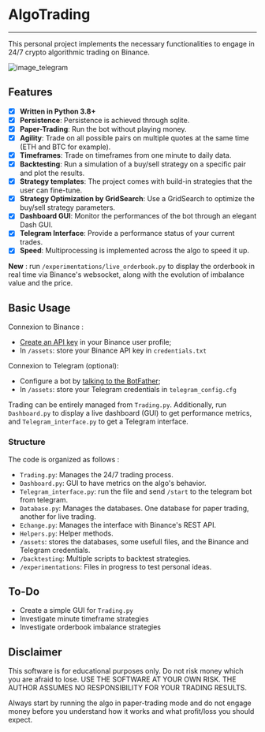 # AlgoTrading
------------

This personal project implements the necessary functionalities to engage in 24/7 crypto algorithmic trading on Binance.

![image_telegram](image_readme.png)

## Features

- [x] **Written in Python 3.8+**
- [x] **Persistence**: Persistence is achieved through sqlite.
- [x] **Paper-Trading**: Run the bot without playing money.
- [x] **Agility**: Trade on all possible pairs on multiple quotes at the same time (ETH and BTC for example).
- [x] **Timeframes**: Trade on timeframes from one minute to daily data.
- [x] **Backtesting**: Run a simulation of a buy/sell strategy on a specific pair and plot the results.
- [x] **Strategy templates**: The project comes with build-in strategies that the user can fine-tune.
- [x] **Strategy Optimization by GridSearch**: Use a GridSearch to optimize the buy/sell strategy parameters.
- [x] **Dashboard GUI**: Monitor the performances of the bot through an elegant Dash GUI.
- [x] **Telegram Interface**: Provide a performance status of your current trades.
- [x] **Speed**: Multiprocessing is implemented across the algo to speed it up.

**New** : run `/experimentations/live_orderbook.py` to display the orderbook in real time via Binance's websocket, along with the evolution of imbalance value and the price.

## Basic Usage

Connexion to Binance :
- [Create an API key](https://www.binance.com/fr/support/faq/360002502072) in your Binance user profile;
- In `/assets`: store your Binance API key in `credentials.txt`

Connexion to Telegram (optional):
- Configure a bot by [talking to the BotFather](https://core.telegram.org/bots);
- In `/assets`: store your Telegram credentials in `telegram_config.cfg`


Trading can be entirely managed from `Trading.py`.
Additionally, run `Dashboard.py` to display a live dashboard (GUI) to get performance metrics, and `Telegram_interface.py` to get a Telegram interface.


### Structure

The code is organized as follows :
- `Trading.py`: Manages the 24/7 trading process.
- `Dashboard.py`: GUI to have metrics on the algo's behavior.
- `Telegram_interface.py`: run the file and send `/start` to the telegram bot from telegram.
- `Database.py`: Manages the databases. One database for paper trading, another for live trading.
- `Echange.py`: Manages the interface with Binance's REST API.
- `Helpers.py`: Helper methods.
- `/assets`: stores the databases, some usefull files, and the Binance and Telegram credentials.
- `/backtesting`: Multiple scripts to backtest strategies.
- `/experimentations`: Files in progress to test personal ideas.


## To-Do

- Create a simple GUI for `Trading.py`
- Investigate minute timeframe strategies
- Investigate orderbook imbalance strategies


## Disclaimer

This software is for educational purposes only. Do not risk money which
you are afraid to lose. USE THE SOFTWARE AT YOUR OWN RISK. THE AUTHOR ASSUMES NO RESPONSIBILITY FOR YOUR TRADING RESULTS.

Always start by running the algo in paper-trading mode and do not engage money
before you understand how it works and what profit/loss you should expect.